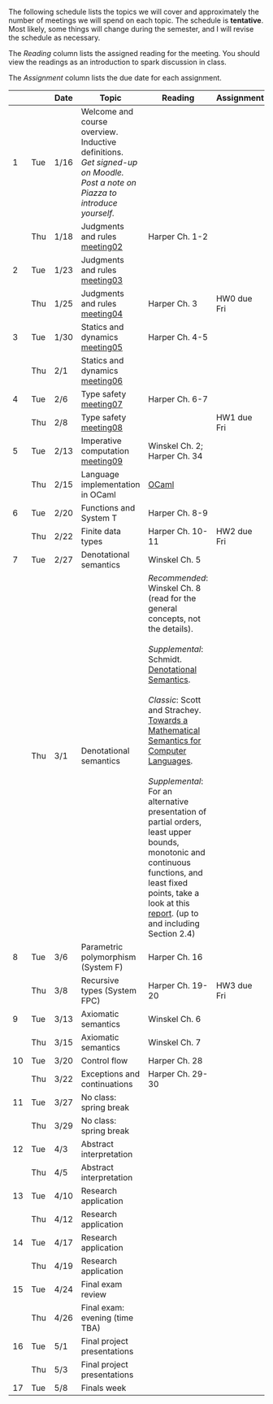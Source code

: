 The following schedule lists the topics we will cover and approximately the number of meetings we will spend on each topic. The schedule is **tentative**. Most likely, some things will change during the semester, and I will revise the schedule as necessary.

The _Reading_ column lists the assigned reading for the meeting. You should view the readings as an introduction to spark discussion in class.

The _Assignment_ column lists the due date for each assignment.

|  |  | Date | Topic | Reading | Assignment |
|----|-----|------|-------------------------------------------------------------------------------------------------------------------------------|------------------|-------------|
| 1 | Tue | 1/16 | Welcome and course overview. Inductive definitions.<br/>*Get signed-up on Moodle.*<br/>*Post a note on Piazza to introduce yourself.* |  |  |
|  | Thu | 1/18 | Judgments and rules<br/>[meeting02] | Harper Ch. 1-2 |  |
| 2 | Tue | 1/23 | Judgments and rules<br/>[meeting03] |  |  |
|  | Thu | 1/25 | Judgments and rules<br/>[meeting04] | Harper Ch. 3 | HW0 due Fri |
| 3 | Tue | 1/30 | Statics and dynamics<br/>[meeting05] | Harper Ch. 4-5 |  |
|  | Thu | 2/1 | Statics and dynamics<br/>[meeting06] |  |  |
| 4 | Tue | 2/6 | Type safety<br/>[meeting07] | Harper Ch. 6-7 |  |
|  | Thu | 2/8 | Type safety<br/>[meeting08] |  | HW1 due Fri |
| 5 | Tue | 2/13 | Imperative computation<br/>[meeting09] | Winskel Ch. 2; Harper Ch. 34 |  |
|  | Thu | 2/15 | Language implementation in OCaml | [OCaml](.#ocaml) |  |
| 6 | Tue | 2/20 | Functions and System T | Harper Ch. 8-9 |  |
|  | Thu | 2/22| Finite data types | Harper Ch. 10-11 | HW2 due Fri |
| 7 | Tue | 2/27 | Denotational semantics | Winskel Ch. 5 |  |
|  | Thu | 3/1 | Denotational semantics | _Recommended_: Winskel Ch. 8 (read for the general concepts, not the details).<br/><br/>_Supplemental_: Schmidt. [Denotational Semantics].<br/><br/>_Classic_: Scott and Strachey. [Towards a Mathematical Semantics for Computer Languages].<br/><br/>_Supplemental_: For an alternative presentation of partial orders, least upper bounds, monotonic and continuous functions, and least fixed points, take a look at this [report][A Denotational Semantics for Dataflow with Firing]. (up to and including Section 2.4) |  |
| 8 | Tue | 3/6 | Parametric polymorphism (System F) | Harper Ch. 16 |  |
|  | Thu | 3/8 | Recursive types (System FPC) | Harper Ch. 19-20 | HW3 due Fri |
| 9 | Tue | 3/13 | Axiomatic semantics | Winskel Ch. 6 |  |
|  | Thu | 3/15 | Axiomatic semantics | Winskel Ch. 7 |  |
| 10 | Tue | 3/20 | Control flow | Harper Ch. 28 |  |
|  | Thu | 3/22 | Exceptions and continuations | Harper Ch. 29-30 |  |
| 11 | Tue | 3/27 | No class: spring break |  |  |
|  | Thu | 3/29 | No class: spring break |  |  |
| 12 | Tue | 4/3 | Abstract interpretation |  |  |
|  | Thu | 4/5 | Abstract interpretation |  |  |
| 13 | Tue | 4/10 | Research application |  |  |
|  | Thu | 4/12 | Research application |  |  |
| 14 | Tue | 4/17 | Research application |  |  |
|  | Thu | 4/19 | Research application |  |  |
| 15 | Tue | 4/24 | Final exam review |  |  |
|  | Thu | 4/26 | Final exam: evening (time TBA) |  |  |
| 16 | Tue | 5/1 | Final project presentations |  |  |
|  | Thu | 5/3 | Final project presentations |  |  |
| 17 | Tue | 5/8 | Finals week |  |  |

[meeting02]: meetings/meeting02.class.pdf
[meeting03]: meetings/meeting03.class.pdf
[meeting04]: meetings/meeting04.class.pdf
[meeting05]: meetings/meeting05.class.pdf
[meeting06]: meetings/meeting06.class.pdf
[meeting07]: meetings/meeting07.class.pdf
[meeting08]: meetings/meeting08.class.pdf
[meeting09]: meetings/meeting09.class.pdf

[Denotational Semantics]: https://www.cs.colorado.edu/~bec/courses/csci5535/reading/densem.pdf
[Towards a Mathematical Semantics for Computer Languages]: https://www.cs.colorado.edu/~bec/courses/csci5535/reading/PRG06.pdf
[A Denotational Semantics for Dataflow with Firing]: https://www.cs.colorado.edu/~bec/courses/csci5535/reading/lee-denote.pdf
